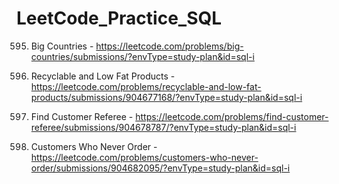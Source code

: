 # LeetCode_Practice_SQL

595. Big Countries - https://leetcode.com/problems/big-countries/submissions/?envType=study-plan&id=sql-i

1757. Recyclable and Low Fat Products - https://leetcode.com/problems/recyclable-and-low-fat-products/submissions/904677168/?envType=study-plan&id=sql-i

584. Find Customer Referee - https://leetcode.com/problems/find-customer-referee/submissions/904678787/?envType=study-plan&id=sql-i

183. Customers Who Never Order - https://leetcode.com/problems/customers-who-never-order/submissions/904682095/?envType=study-plan&id=sql-i


